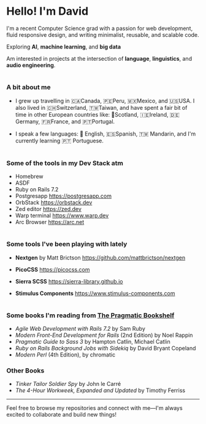 # Hello! I'm David

I'm a recent Computer Science grad with a passion for web development, fluid responsive design, and writing minimalist, reusable, and scalable code.

Exploring **AI**, **machine learning**, and **big data**

Am interested in projects at the intersection of **language**, **linguistics**, and **audio engineering**.

#

### A bit about me

- I grew up travelling in 🇨🇦Canada, 🇵🇪Peru, 🇲🇽Mexico, and 🇺🇸USA. I also lived in 🇨🇭Switzerland, 🇹🇼Taiwan,
  and have spent a fair bit of time in other European countries like: 🏴󠁧󠁢󠁳󠁣󠁴󠁿Scotland, 🇮🇪Ireland, 🇩🇪Germany, 🇫🇷France, and 🇵🇹Portugal.

- I speak a few languages: :england: English, 🇪🇸Spanish, :taiwan: Mandarin, and I'm currently learning 🇵🇹 Portuguese.

#

### Some of the tools in my Dev Stack atm

- Homebrew
- ASDF
- Ruby on Rails 7.2
- Postgresapp  https://postgresapp.com
- OrbStack  https://orbstack.dev
- Zed editor  https://zed.dev
- Warp terminal  https://www.warp.dev
- Arc Browser  https://arc.net

#

### Some tools I've been playing with lately

- **Nextgen** by Matt Brictson https://github.com/mattbrictson/nextgen
  
- **PicoCSS** https://picocss.com

- **Sierra SCSS** https://sierra-library.github.io

- **Stimulus Components** https://www.stimulus-components.com

#

### Some books I'm reading from [The Pragmatic Bookshelf](https://pragprog.com/categories/)
- *Agile Web Development with Rails 7.2* by Sam Ruby
- *Modern Front-End Development for Rails* (2nd Edition) by Noel Rappin
- *Pragmatic Guide to Sass 3* by Hampton Catlin, Michael Catlin
- *Ruby on Rails Background Jobs with Sidekiq* by David Bryant Copeland
- *Modern Perl* (4th Edition), by chromatic

### Other Books
- *Tinker Tailor Soldier Spy* by John le Carré
- *The 4-Hour Workweek, Expanded and Updated* by Timothy Ferriss

---

Feel free to browse my repositories and connect with me—I'm always excited to collaborate and build new things!
